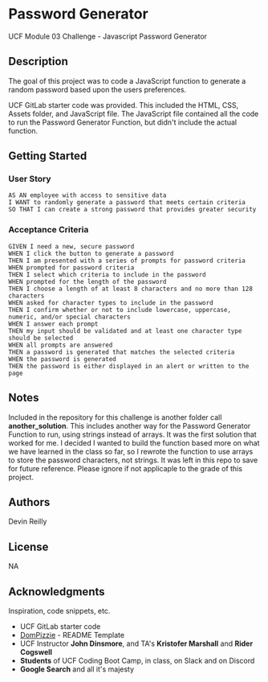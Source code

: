 # Password Generator

UCF Module 03 Challenge - Javascript Password Generator

## Description

The goal of this project was to code a JavaScript function to generate a random password based upon the users preferences.

UCF GitLab starter code was provided. This included the HTML, CSS, Assets folder, and JavaScript file. The JavaScript file contained all the code to run the Password Generator Function, but didn't include the actual function.

## Getting Started

### User Story
```
AS AN employee with access to sensitive data
I WANT to randomly generate a password that meets certain criteria
SO THAT I can create a strong password that provides greater security
```


### Acceptance Criteria
```
GIVEN I need a new, secure password
WHEN I click the button to generate a password
THEN I am presented with a series of prompts for password criteria
WHEN prompted for password criteria
THEN I select which criteria to include in the password
WHEN prompted for the length of the password
THEN I choose a length of at least 8 characters and no more than 128 characters
WHEN asked for character types to include in the password
THEN I confirm whether or not to include lowercase, uppercase, numeric, and/or special characters
WHEN I answer each prompt
THEN my input should be validated and at least one character type should be selected
WHEN all prompts are answered
THEN a password is generated that matches the selected criteria
WHEN the password is generated
THEN the password is either displayed in an alert or written to the page
```

## Notes
Included in the repository for this challenge is another folder call **another_solution**. This includes another way for the Password Generator Function to run, using strings instead of arrays. It was the first solution that worked for me. I decided I wanted to build the function based more on what we have learned in the class so far, so I rewrote the function to use arrays to store the password characters, not strings. It was left in this repo to save for future reference. Please ignore if not applicaple to the grade of this project.

## Authors

Devin Reilly 

## License

NA

## Acknowledgments

Inspiration, code snippets, etc.
* UCF GitLab starter code
* [DomPizzie](Vhttps://gist.github.com/DomPizzie/7a5ff55ffa9081f2de27c315f5018afc) - README Template
* UCF Instructor **John Dinsmore**, and TA's **Kristofer Marshall** and **Rider Cogswell**
* **Students** of UCF Coding Boot Camp, in class, on Slack and  on Discord
* **Google Search** and all it's majesty